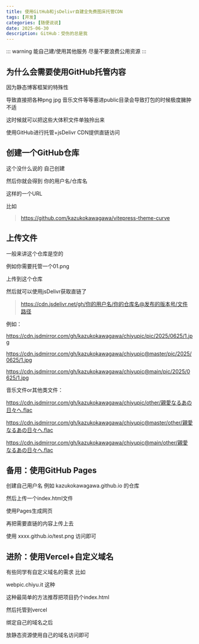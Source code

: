 ```yaml
---
title: 使用GitHub和jsDelivr自建全免费图床托管CDN
tags: [开发]
categories: [随便说说]
date: 2025-06-30
description: GitHub：受伤的总是我
---
```


::: warning
能自己建/使用其他服务 尽量不要浪费公用资源
:::

## 为什么会需要使用GitHub托管内容

因为静态博客框架的特殊性

导致直接把各种png jpg 音乐文件等等塞进public目录会导致打包的时候极度臃肿不适

这时候就可以把这些大体积文件单独拎出来

使用GitHub进行托管+jsDelivr CDN提供直链访问

## 创建一个GitHub仓库

这个没什么说的 自己创建

然后你就会得到 你的用户名/仓库名

这样的一个URL

比如

> https://github.com/kazukokawagawa/vitepress-theme-curve

## 上传文件

一般来讲这个仓库是空的

例如你需要托管一个01.png

上传到这个仓库

然后就可以使用jsDelivr获取直链了

> https://cdn.jsdelivr.net/gh/你的用户名/你的仓库名@发布的版本号/文件路径

例如：

https://cdn.jsdmirror.com/gh/kazukokawagawa/chiyupic/pic/2025/0625/1.jpg

https://cdn.jsdmirror.com/gh/kazukokawagawa/chiyupic@master/pic/2025/0625/1.jpg

https://cdn.jsdmirror.com/gh/kazukokawagawa/chiyupic@main/pic/2025/0625/1.jpg

音乐文件or其他类文件：

https://cdn.jsdmirror.com/gh/kazukokawagawa/chiyupic/other/親愛なるあの日々へ.flac

https://cdn.jsdmirror.com/gh/kazukokawagawa/chiyupic@master/other/親愛なるあの日々へ.flac

https://cdn.jsdmirror.com/gh/kazukokawagawa/chiyupic@main/other/親愛なるあの日々へ.flac

## 备用：使用GitHub Pages

创建自己用户名 例如 kazukokawagawa.github.io 的仓库

然后上传一个index.html文件

使用Pages生成网页

再把需要直链的内容上传上去

使用 xxxx.github.io/test.png 访问即可

## 进阶：使用Vercel+自定义域名

有些同学有自定义域名的需求 比如

webpic.chiyu.it 这种

这种最简单的方法推荐把项目扔个index.html

然后托管到vercel

绑定自己的域名之后

放静态资源使用自己的域名访问即可